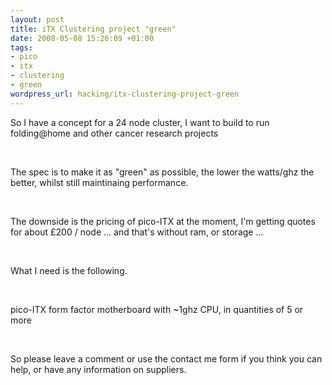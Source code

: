 ```yaml
--- 
layout: post
title: iTX Clustering project "green"
date: 2008-05-08 15:26:09 +01:00
tags: 
- pico
- itx
- clustering
- green
wordpress_url: hacking/itx-clustering-project-green
---
```

<p>So I have a concept for a 24 node cluster, I want to build to run folding@home and other cancer research projects</p><br /><p>The spec is to make it as "green" as possible, the lower the watts/ghz the better, whilst still maintinaing performance.</p><br /><p>The downside is the pricing of pico-ITX at the moment, I'm getting quotes for about £200 / node ... and that's without ram, or storage ...</p><br /><p>What I need is the following.</p><br /><p>pico-ITX form factor motherboard with ~1ghz CPU, in quantities of 5 or more</p><br /><p>So please leave a comment or use the contact me form if you think you can help, or have any information on suppliers.</p><p></p>

